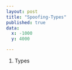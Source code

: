 ```yaml
---
layout: post
title: "Spoofing-Types"
published: true
data:
  x: -1000
  y: 4000

---
```


1. Types 

